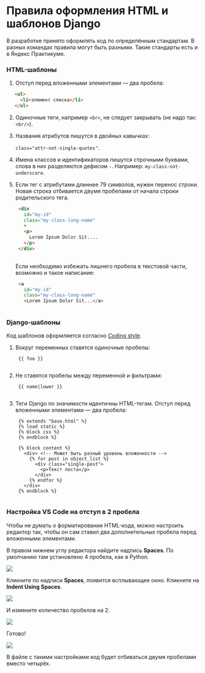 # Правила оформления HTML и шаблонов Django

В разработке принято оформлять код по определённым стандартам. В разных командах правила могут быть разными. Такие стандарты есть и в Яндекс Практикуме.

### HTML-шаблоны

1. Отступ перед вложенными элементами — два пробела:
  ```html
     <ul>
       <li>элемент списка</li>
     </ul> 
  ```
    
2. Одиночные теги, например `<br>`, не следует закрывать (не надо так: `<br/>`).
3. Названия атрибутов пишутся в двойных кавычках:
    
    `class="attr-not-single-quotes"`.
    
4. Имена классов и идентификаторов пишутся строчными буквами, слова в них разделяются дефисом `-`. Например: `my-class-not-underscore`.
5. Если тег с атрибутами длиннее 79 символов, нужен перенос строки. Новая строка отбивается двумя пробелами от начала строки родительского тега.
    
    ```html
     <div
       id="my-id"
       class="my-class-long-name"
       >
       <p>
         Lorem Ipsum Dolor Sit....
       </p>
     </div>
      
    ```
    
    Если необходимо избежать лишнего пробела в текстовой части, возможно и такое написание:

    ```html
     <a
       id="my-id"
       class="my-class-long-name"
       >Lorem Ipsum Dolor Sit...</a>
      
    ```

### Django-шаблоны

Код шаблонов оформляется согласно [Coding style](https://docs.djangoproject.com/en/dev/internals/contributing/writing-code/coding-style/#template-style).

1. Вокруг переменных ставятся одиночные пробелы:
    
    ```django
     {{ foo }}
      
    ```
    
2. Не ставятся пробелы между переменной и фильтрами:

    ```django
     {{ name|lower }}
      
    ```
    
3. Теги Django по значимости идентичны HTML-тегам. Отступ перед вложенными элементами — два пробела:

    ```django
     {% extends "base.html" %}
     {% load static %}
     {% block css %}
     {% endblock %}
     
     {% block content %}
       <div> <!-- Может быть разный уровень вложенности -->
         {% for post in object_list %}    
           <div class="single-post"> 
             <p>Текст поста</p>
           </div>
         {% endfor %}
       </div>
     {% endblock %}
      
    ```

### Настройка VS Code на отступ в 2 пробела

Чтобы не думать о форматировании HTML-кода, можно настроить редактор так, чтобы он сам ставил два дополнительных пробела перед вложенными элементами.

В правом нижнем углу редактора найдите надпись **Spaces**. По умолчанию там установлено 4 пробела, как в Python.

![](https://pictures.s3.yandex.net/resources/S01_139_1676931244.png)

Кликните по надписи **Spaces**, появится всплывающее окно. Кликните на **Indent Using Spaces**.

![](https://pictures.s3.yandex.net/resources/S01_141_1676931255.png)

И измените количество пробелов на 2.

![](https://pictures.s3.yandex.net/resources/S01_142_1676931267.png)

Готово!

![](https://pictures.s3.yandex.net/resources/S01_140_1676931279.png)

В файле с такими настройками код будет отбиваться двумя пробелами вместо четырёх.